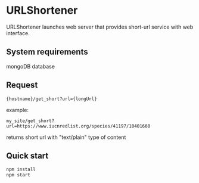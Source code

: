 # URLShortener
URLShortener launches web server that provides short-url service with web interface. 

## System requirements
mongoDB database

## Request

```
{hostname}/get_short?url={longUrl}
```

example:

```
my_site/get_short?url=https://www.iucnredlist.org/species/41197/10401660
```

returns short url with "text/plain" type of content 

## Quick start

```bash 
npm install
npm start
``` 
 
